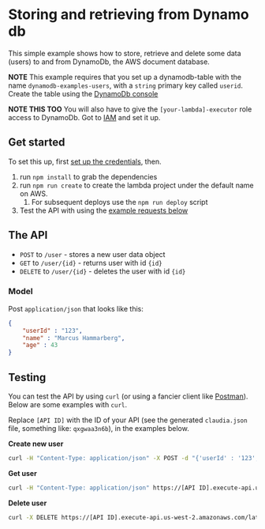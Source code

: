 # Storing and retrieving from Dynamo db

This simple example shows how to store, retrieve and delete some data (users) to and from DynamoDb, the AWS document database. 

**NOTE** 
This example requires that you set up a dynamodb-table with the name `dynamodb-examples-users`, with a `string` primary key called `userid`. Create the table using the [DynamoDb console](https://us-west-2.console.aws.amazon.com/dynamodb/)

**NOTE THIS TOO** 
You will also have to give the `[your-lambda]-executor` role access to DynamoDb. Got to [IAM](https://console.aws.amazon.com/iam/) and set it up.

## Get started

To set this up, first [set up the credentials](https://github.com/claudiajs/claudia/blob/master/getting_started.md#configuring-access-credentials), then. 

1. run `npm install` to grab the dependencies
2. run `npm run create` to create the lambda project under the default name on AWS. 
    1. For subsequent deploys use the `npm run deploy` script
3. Test the API with using the [example requests below](#testing)

## The API

* `POST` to `/user` - stores a new user data object
* `GET` to `/user/{id}` - returns user with id `{id}`
* `DELETE` to `/user/{id}` - deletes the user with id `{id}`

### Model
Post `application/json` that looks like this: 

```json
{
    "userId" : "123",
    "name" : "Marcus Hammarberg",
    "age" : 43
}
```

## Testing
You can test the API by using `curl` (or using a fancier client like [Postman](https://www.getpostman.com/)). Below are some examples with `curl`. 

Replace `[API ID]` with the ID of your API (see the generated `claudia.json` file, something like: `qxgwaa3n6b`), in the examples below.

**Create new user**
```bash
curl -H "Content-Type: application/json" -X POST -d "{'userId' : '123', 'name' : 'Marcus Hammarberg', 'age' : 43 }" https://[API ID].execute-api.us-west-2.amazonaws.com/latest/user
```

**Get user**
```bash
curl -H "Content-Type: application/json" https://[API ID].execute-api.us-west-2.amazonaws.com/latest/user/123
```

**Delete user**
```bash
curl -X DELETE https://[API ID].execute-api.us-west-2.amazonaws.com/latest/user/123
```